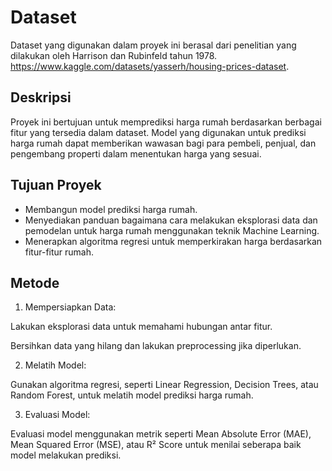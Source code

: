 # Dataset
Dataset yang digunakan dalam proyek ini berasal dari penelitian yang dilakukan oleh Harrison dan Rubinfeld tahun 1978. https://www.kaggle.com/datasets/yasserh/housing-prices-dataset.

## Deskripsi
Proyek ini bertujuan untuk memprediksi harga rumah berdasarkan berbagai fitur yang tersedia dalam dataset. Model yang digunakan untuk prediksi harga rumah dapat memberikan wawasan bagi para pembeli, penjual, dan pengembang properti dalam menentukan harga yang sesuai.

## Tujuan Proyek
- Membangun model prediksi harga rumah.
- Menyediakan panduan bagaimana cara melakukan eksplorasi data dan pemodelan untuk harga rumah menggunakan teknik Machine Learning.
- Menerapkan algoritma regresi untuk memperkirakan harga berdasarkan fitur-fitur rumah.

## Metode
1. Mempersiapkan Data:
   
  Lakukan eksplorasi data untuk memahami hubungan antar fitur.

  Bersihkan data yang hilang dan lakukan preprocessing jika diperlukan.

2. Melatih Model:

  Gunakan algoritma regresi, seperti Linear Regression, Decision Trees, atau Random Forest, untuk melatih model prediksi harga rumah.

3. Evaluasi Model:

  Evaluasi model menggunakan metrik seperti Mean Absolute Error (MAE), Mean Squared Error (MSE), atau R² Score untuk menilai seberapa baik model melakukan prediksi.
